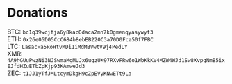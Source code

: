 # Donations

BTC: `bc1q39wcjfja6y8kac0daca2mn7k0gmenqyasywyt3`  
ETH: `0x26e05D05CcC684b8ebEB220C3a70D0Fca50f7FBC`  
LTC: `LasacHa5RoHtvMDi1iMdMBVwtV9j4PedLY`  
XMR: `4A9hGUuPwzNi3NJSwmaMgMUJx6uqzUK97RXvFRw6o1WbKkKV4MZW4WJd1Sw8XvpqNmB5ixEJfdHZuETbZpKjp93KAmweJd3`  
ZEC: `t1JJ1yTfJMLtcymDkgH9cZpEVyKNwETt9La`
